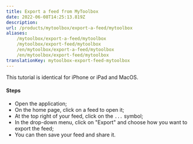 ```yaml
---
title: Export a feed from MyToolbox
date: 2022-06-08T14:25:13.819Z
description:
url: /products/mytoolbox/export-a-feed/mytoolbox
aliases:
    /mytoolbox/export-a-feed/mytoolbox
    /mytoolbox/export-feed/mytoolbox
    /en/mytoolbox/export-a-feed/mytoolbox
    /en/mytoolbox/export-feed/mytoolbox
translationKey: mytoolbox-export-feed-mytoolbox
---
```


This tutorial is identical for iPhone or iPad and MacOS.

#### Steps

- Open the application;
- On the home page, click on a feed to open it;
- At the top right of your feed, click on the `...` symbol;
- In the drop-down menu, click on "Export" and choose how you want to export the feed;
- You can then save your feed and share it.